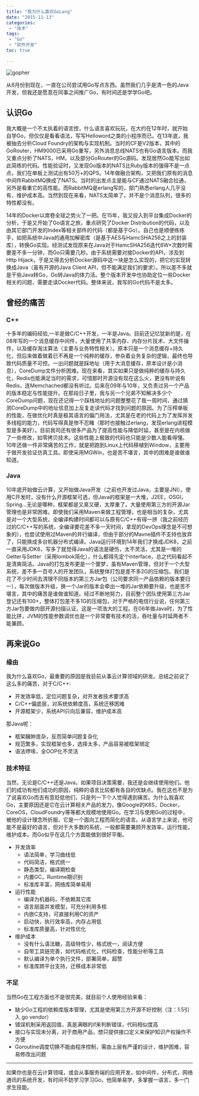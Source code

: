 ```yaml
---
title: "我为什么喜欢GoLang"
date: "2015-11-13"
categories:
 - "技术"
tags:
 - "Go"
 - "软件开发"
toc: true

---
```


![gopher](http://img3.imgtn.bdimg.com/it/u=3850601748,68654193&fm=21&gp=0.jpg)

从8月份到现在，一直在公司尝试用Go写点东西。虽然我们几乎是清一色的Java开发，但我还是愿意在同事之间推广Go，有时间还是学学Go吧。

## 认识Go

我大概是一个不太执着的语言控，什么语言喜欢玩玩，在大约在12年时，就开始自学Go，但仅仅是看看语法，写写Helloword之类的小程序而已。在13年底，我被抽去分析Cloud Foundry的架构与实现机制。当时的CF是V2版本，其中的GoRouter，HM9000已采用Go重写，另外消息总线NATS也有Go语言版本。而我又重点分析了NATS，HM，以及部分GoRouter的Go源码。发现居然Go能写出如此简练的代码。性能验证时，又发现Go版本的NATS比Ruby版本的强得不是一点点，我们在单板上测试出有50万+的QPS。14年做融合架构，又把我们原有的消息中间件RabbitMQ换成了NATS。当时的出发点主是能与CF通过NATS融合拉通，另外是看重它的高性能。而RabbitMQ是erlang写的，部门熟悉erlang人几乎没有，维护成本高。当然到现在来看，NATS太简单了，并不是个消息队列，很多的特性都没有。
<!--more-->

14年的Docker以席卷全球之势火了一把。在15年，我又投入到平台集成Docker的分析，于是又开始了Go语言之旅，重点研究了Docker Distribution的代码，以及由其它部门开发的Index等相关部件的代码（都是基于Go）。自己也是顺便练练手，如把系统中Java的通用加解密库（是基于AES与HamcSHA256之上的封装库），转换Go实现。经测试发现原来在Java对于HamcSHA256迭代6W+次数时需要差不多一分钟，而Go只需要几秒。由于系统需要对接Docker的API，涉及到Http Hijack，于是又得去分析Docker源码中这一块是怎么实现的，把它的实现转换成Java（虽有开源的Java Client API，但不能满足我们的要求）。所以差不多就是干些Java转Go，Go转Java的体力活。整个版本开发中也协助定位一些Docker相关的问题，需要走读Docker代码。整体来说，我写的Go代码不是太多。


## 曾经的痛苦

### C++

十多年的编码经验,一半是做C/C++开发，一半是Java。目前还记忆犹新的是，在08年写的一个消息缓存中间件，大量使用了共享内存、内存分片技术、大文件操作，以及缓存淘汰算法（主要与业务特性相关）。原本只是一个消息缓存+持久化，但后来做着做着已不再是一个纯粹的缓存，参杂着业务复杂的逻辑，最终也导致代码质量不可控。一出问题就是踩地址（用于大消息缓存，原本设计是小消息），CoreDump文件分析困难。现在来看，其实如果只是做纯粹的缓存与持久化，Redis也能满足当时的需求，可惜那时开源没有现在这么火，更没有听说有Redis，连Memchached都没有听过。后来在09年与10年，又负责过另一个产品的版本稳定与性能提升。在那段日子里，我与另一个兄弟不知解决多少个CoreDump问题，现在还记得一个踩栈地址的问题整整花了我一周时间，通过猜测CoreDump中的地址信息加上反复走读代码才找到问题的原因。为了压榨单板的性能，在做优化时真是极其语言的偏门用法，尤其是在老的代码上为了发挥并发多线程的能力，代码写得真是惨不忍睹（那时也接触过erlang，发现erlang进程模型是多美好）。目前我司还有很多产品为了提高性能与降低时延，甚至是在内核做了一些修改，如零拷贝技术。这些性能上极致的代码也只能是少数人能看得懂。10年还做一件非常痛苦的工作，就是把跑到Linux上代码移植到Window，主要用于做开发验证仿真工具。即使采用MGWin，也是苦不堪言，其中的困难是谁做谁知道。

### Java

10年底开始做云计算，又开始做Java开发（之前也开发过Java，主要是JNI）。使用C开发时，没有什么开源框架可选，但Java的框架是一大堆，J2EE，OSGI，Spring...无论是哪种，框架都是又臭又硬，太厚重了。大量使用第三方的开源Jar管理也是非常困难。即使我们采用Maven来做工程管理，也是相当的复杂，尤其是对一个大型系统，全编译构建时间都可以与原有C/C++有得一拼（我之前经历过的C/C++写的系统，全编译要花差不多一天时间，拿现的DevOps理念是不可想象的），也尝试使用过Maven的并行编译，但由于部分的Mavne插件不支持也放弃了，只能换成多台机器分布式编译。Java运行环境到14年我们才换成JDK8，之前一直采用JDK6，写多了就觉得Java的语法是硬伤，太不灵活，尤其是一堆的Getter与Setter（采用lombok简化），什么都得先定个interface，总之代码看起不是清爽简洁。Java的打包发布更是一个噩梦，虽有Maven管理，但对于一个大型系统，差不多一百号人的开发团队，系统整体打包是差不多2G的压缩包。我们是花了不少时间去清理不同版本的第三方Jar包（公司要求同一产品依赖的版本要归一），每次做版本升级，换一个Jar的版本会牵出一堆的Jar依赖要升级，也是苦不堪言，其中的痛苦是谁做谁知道。经过不断地努力，目前整个团队使用第三方Jar登记还有100+，整体打包差不多1G的压缩包，对于严格的电信行业说，任何第三方Jar包要做内部开源扫描认证，这是一项浩大的工程。在06年做Java时，为了性能比拼，JVM的性能参数调优也是一个非常要有技术的活，吞吐量与时延两者不能兼顾。


## 再来说Go

### 缘由

我为什么喜欢Go，最重要的原因是我目前从事云计算领域的研发。总结之前说了这么多的痛苦，对于C/C++:

 * 开发效率低，定位问题复杂，对开发者技术要求高
 * C/C++偏底层，对系统依赖度高，系统迁移困难
 * 开源框架少，系统API只向后兼容，维护成本高

那Java呢：

 * 框架臃肿庞杂，反而简单问题复杂化
 * 规范繁多，实现框架也多，选择太多，产品容易被框架绑定
 * 语法啰嗦，全OOP化不灵活

### 技术特征

当然，无论是C/C++还是Java，如果项目决策需要，我还是会继续使用他们。他们的成功有他们成功的原因，纯粹的语言比较都有各自的优缺点。我在这也不是为了说喜欢Go而去有意贬低他们，只是列一下个人觉得遇到痛苦。为什么我喜欢Go，主要原因还是它在云计算相关产品的发力，像Google的K8S，Docker，CoreOS，CloudFoundry等等都大规模地使用Go。在学习与使用Go的过程中，被他的设计理念所折服，它是一个面向工程而简化的语言。从语言学上来说，他可能不是最好的语言，但对于大多数的系统，一般都需要兼顾开发效率，运行性能，维护成本。而Go似乎在这几个方面能做到很好平衡。

 * 开发效率
    - 语法简单，学习曲线低
    - 代码简洁，格式统一
    - 静态类型，编译期检查
    - 内置GC，Runtime期识别
    - 标准库丰富，网络库简单易用
 * 运行性能
    - 编译为机器码，不依赖其它库
    - 语言层面并发模型，可充分利用多核
    - 内嵌C支持，可直接利用C的资产
    - 启动快，执行效率高，内存占用低
    - 标准库质量高，针对性优化
 * 维护成本
    - 没有什么语法糖，高级特性少，格式统一，阅读方便
    - 自带工具链完善，如代码格式化，代码检查，性能分析等工具
    - 默认编译为单个执行文件，部署简单，超赞
    - 标准库跨平台支持，迁移成本非常低

### 不足

当然Go在工程方面也不是很完美，就目前个人使用经验来看：

 * 缺少Go工程的依赖库版本管理，尤其是使用第三方开源不好控制（注：1.5引入 go vendor）
 * 错误机制采用返回值，真是满眼的if来判断错误，代码相似度高
 * 接口与实现未分离，对于商用产品，想只提供接口定义来保护知识产权操作不方便
 * Goroutine调度切换不能由程序控制，需由上层有严谨的设计，维护困难，容易修改出问题

-----

如果你也是在云计算领域，或会从事服务端的应用开发，如中间件，分布式，网络通讯的系统开发，有时间不妨学习学习Go，他简单易学，多掌握一语言，多一门求生技能。
